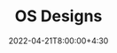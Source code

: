 ---
type: lecture
date: 2022-04-21T8:00:00+4:30
title: OS Designs
tldr: "OS Designs."
thumbnail: /static_files/presentations/best.png
links:
    - url: /static_files/presentations/25_osdesign.pdf
      name: slides
---